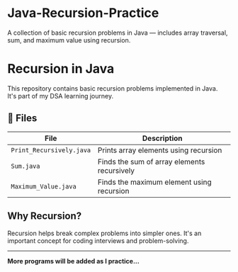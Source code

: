 # Java-Recursion-Practice
A collection of basic recursion problems in Java — includes array traversal, sum, and maximum value using recursion.


# Recursion in Java
This repository contains basic recursion problems implemented in Java.  
It's part of my DSA learning journey.

## 📂 Files
| File | Description |
|------|-------------|
| `Print_Recursively.java` | Prints array elements using recursion |
| `Sum.java` | Finds the sum of array elements recursively |
| `Maximum_Value.java` | Finds the maximum element using recursion |

## Why Recursion?
Recursion helps break complex problems into simpler ones. It's an important concept for coding interviews and problem-solving.

--------

 **More programs will be added as I practice...**
